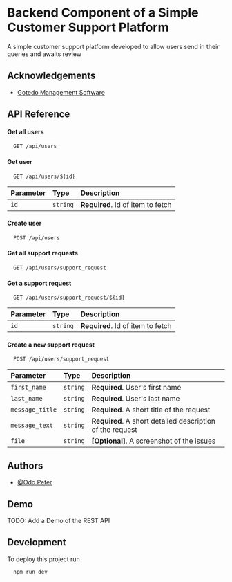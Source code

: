 # Backend Component of a Simple Customer Support Platform

A simple customer support platform developed to allow users send in their queries and awaits review

## Acknowledgements

- [Gotedo Management Software](https://about.gotedo.com/)

## API Reference

#### Get all users

```http
  GET /api/users
```

#### Get user

```http
  GET /api/users/${id}
```

| Parameter | Type     | Description                       |
| :-------- | :------- | :-------------------------------- |
| `id`      | `string` | **Required**. Id of item to fetch |

#### Create user

```http
  POST /api/users
```

#### Get all support requests

```http
  GET /api/users/support_request
```

#### Get a support request

```http
  GET /api/users/support_request/${id}
```

| Parameter | Type     | Description                       |
| :-------- | :------- | :-------------------------------- |
| `id`      | `string` | **Required**. Id of item to fetch |

#### Create a new support request

```http
  POST /api/users/support_request
```

| Parameter       | Type     | Description                                               |
| :-------------- | :------- | :-------------------------------------------------------- |
| `first_name`    | `string` | **Required**. User's first name                           |
| `last_name`     | `string` | **Required**. User's last name                            |
| `message_title` | `string` | **Required**. A short title of the request                |
| `message_text`  | `string` | **Required**. A short detailed description of the request |
| `file`          | `string` | **[Optional]**. A screenshot of the issues                |

## Authors

- [@Odo Peter](https://github.com/Odo-Peter)

## Demo

TODO: Add a Demo of the REST API

## Development

To deploy this project run

```bash
  npm run dev
```
